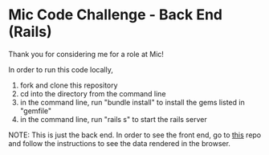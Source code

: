 # Mic Code Challenge - Back End (Rails)

Thank you for considering me for a role at Mic!

In order to run this code locally,

1. fork and clone this repository
2. cd into the directory from the command line
3. in the command line, run "bundle install" to install the gems listed in "gemfile"
4. in the command line, run "rails s" to start the rails server

NOTE: This is just the back end. In order to see the front end, go to [this](https://github.com/francisrocco/mic-react) repo and follow the instructions to see the data rendered in the browser.
